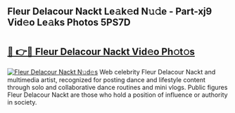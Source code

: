 ## Fleur Delacour Nackt Le𝚊k𝚎d N𝚞𝚍e - Part-xj9 Vid𝚎o Le𝚊ks Photos 5PS7D

# <h2><a href="http://fbaikoh.evod.top/?m=Fleur+Delacour+Nackt">🔗 👉🔴 Fleur Delacour Nackt Vid𝚎o Ph𝚘t𝚘s</a></h2>

[![Fleur Delacour Nackt N𝚞d𝚎s](https://i.imgur.com/8V9OHl7.gif)](http://fbaikoh.evod.top/?m=Fleur+Delacour+Nackt)
Web celebrity Fleur Delacour Nackt and multimedia artist, recognized for posting dance and lifestyle content through solo and collaborative dance routines and mini vlogs. Public figures Fleur Delacour Nackt are those who hold a position of influence or authority in society. 
